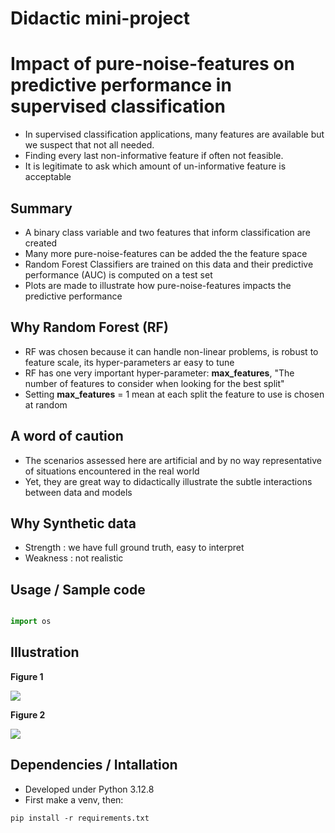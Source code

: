 # Didactic mini-project

# Impact of pure-noise-features on predictive performance in supervised classification
* In supervised classification applications, many features are available but we suspect that not all needed.
* Finding every last non-informative feature if often not feasible.
* It is legitimate to ask which amount of un-informative feature is acceptable

## Summary
* A binary class variable and two features that inform classification are created
* Many more pure-noise-features can be added the the feature space
* Random Forest Classifiers are trained on this data and their predictive performance (AUC) is computed on a test set
* Plots are made to illustrate how pure-noise-features impacts the predictive performance

## Why Random Forest (RF)
*  RF was chosen because it can handle non-linear problems, is robust to feature scale, its hyper-parameters ar easy to tune
*  RF has one very important hyper-parameter: **max_features**, "The number of features to consider when looking for the best split"
*  Setting **max_features** = 1 mean at each split the feature to use is chosen at random

## A word of caution
* The scenarios assessed here are artificial and by no way representative of  situations encountered in the real world
* Yet, they are great way to didactically illustrate the subtle interactions between data and models 

## Why Synthetic data 
*  Strength : we have full ground truth, easy to interpret
*  Weakness : not realistic

## Usage / Sample code
```python 

import os


```

## Illustration


**Figure 1**

![](./pics/figure01.png)

**Figure 2**

![](./pics/figure02.png)



## Dependencies / Intallation
* Developed under Python 3.12.8
* First make a venv, then:
```
pip install -r requirements.txt
```




